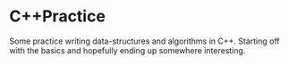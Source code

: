 # C++Practice

Some practice writing data-structures and algorithms in C++. 
Starting off with the basics and hopefully ending up somewhere interesting.
